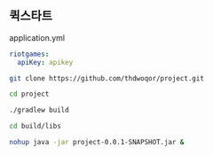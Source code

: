 ## 퀵스타트

application.yml
```yaml
riotgames:
  apiKey: apikey
```

```sh
git clone https://github.com/thdwoqor/project.git

cd project

./gradlew build

cd build/libs

nohup java -jar project-0.0.1-SNAPSHOT.jar &

```


